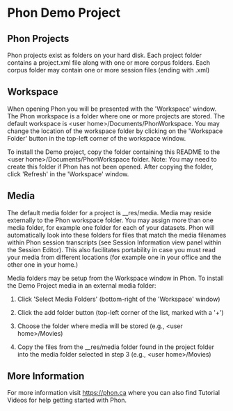 # Phon Demo Project

## Phon Projects

Phon projects exist as folders on your hard disk. Each project folder contains a
project.xml file along with one or more corpus folders. Each corpus folder may contain
one or more session files (ending with .xml)

## Workspace

When opening Phon you will be presented with the 'Workspace' window. The Phon workspace is
a folder where one or more projects are stored. The default workspace is 
&lt;user home&gt;/Documents/PhonWorkspace. You may change the location of the workspace folder
by clicking on the 'Workspace Folder' button in the top-left corner of the workspace
window.

To install the Demo project, copy the folder containing this README to the 
&lt;user home&gt;/Documents/PhonWorkspace folder. Note: You may need to create this
folder if Phon has not been opened. After copying the folder, click 'Refresh' in the
'Workspace' window.

## Media

The default media folder for a project is __res/media. Media may reside externally to the 
Phon workspace folder. You may assign more than one media folder, for example one folder 
for each of your datasets. Phon will automatically look into these folders for files that 
match the media filenames within Phon session transcripts (see Session Information view 
panel within the Session Editor). This also facilitates portability in case you must read 
your media from different locations (for example one in your office and the other one in 
your home.)

Media folders may be setup from the Workspace window in Phon. To install the Demo Project 
media in an external media folder:

 1. Click 'Select Media Folders' (bottom-right of the 'Workspace' window)
 
 2. Click the add folder button (top-left corner of the list, marked with a '+')
 
 3. Choose the folder where media will be stored (e.g., &lt;user home&gt;/Movies)
 
 4. Copy the files from the __res/media folder found in the project folder into the media
 folder selected in step 3 (e.g., &lt;user home&gt;/Movies)
 
## More Information

For more information visit https://phon.ca where you can also find Tutorial Videos for 
help getting started with Phon.
